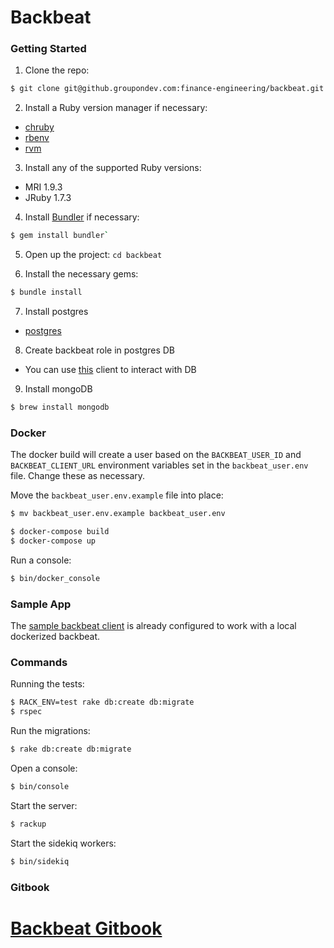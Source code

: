 # Backbeat

### Getting Started

1. Clone the repo:

  ```bash
  $ git clone git@github.groupondev.com:finance-engineering/backbeat.git
  ```

2. Install a Ruby version manager if necessary:
  - [chruby](https://github.com/postmodern/chruby#install)
  - [rbenv](https://github.com/sstephenson/rbenv/#installation)
  - [rvm](https://rvm.io/rvm/install/)

3. Install any of the supported Ruby versions:
  - MRI 1.9.3
  - JRuby 1.7.3

4. Install [Bundler](http://gembundler.com/) if necessary:

  ```bash
  $ gem install bundler`
  ```

5. Open up the project: `cd backbeat`

6. Install the necessary gems:

  ```bash
$ bundle install
  ```

7. Install postgres
  - [postgres](http://www.postgresql.org/download/macosx/)

8. Create backbeat role in postgres DB
  - You can use [this](http://www.postgresql.org/ftp/pgadmin3/release/v1.20.0/osx/) client to interact with DB

9. Install mongoDB

  ```bash
$ brew install mongodb
  ```

### Docker

The docker build will create a user based on the `BACKBEAT_USER_ID` and `BACKBEAT_CLIENT_URL`
environment variables set in the `backbeat_user.env` file. Change these as necessary.

Move the `backbeat_user.env.example` file into place:

```bash
$ mv backbeat_user.env.example backbeat_user.env
```

```bash
$ docker-compose build
$ docker-compose up
```

Run a console:

```bash
$ bin/docker_console
```

### Sample App

The [sample backbeat client](https://github.groupondev.com/c-kbuchanan/backbeat_sample_ruby)
is already configured to work with a local dockerized backbeat.

### Commands

Running the tests:

```bash
$ RACK_ENV=test rake db:create db:migrate
$ rspec
```

Run the migrations:

```bash
$ rake db:create db:migrate
```

Open a console:

```bash
$ bin/console
```

Start the server:

```bash
$ rackup
```

Start the sidekiq workers:

```bash
$ bin/sidekiq
```

### Gitbook
[Backbeat Gitbook](https://github.groupondev.com/pages/finance-engineering/html/index.html)
=======

